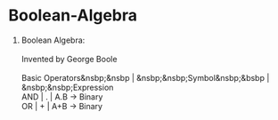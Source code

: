 # Boolean-Algebra

1. Boolean Algebra:\
\
Invented by George Boole\
\
Basic Operators&nsbp;&nsbp   |   &nsbp;&nsbp;Symbol&nsbp;&bsbp    |   &nsbp;&nsbp;Expression\
    AND           |     .       |      A.B        -> Binary\
    OR            |     +       |      A+B        -> Binary
    
